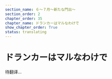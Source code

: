 ```yaml
---
section_name: ６～７月～新たな門出～
section_order: 2
chapter_order: 35
chapter_name: ドランカーはマルなわけで
show_chapter_order: True
status: translating
---
```


# ドランカーはマルなわけで
待翻译...
